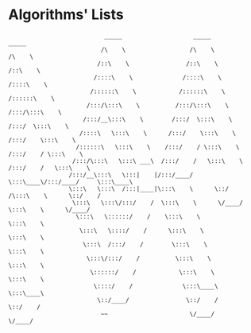 # Algorithms' Lists



                               _____                    _____                    _____                                
                              /\    \                  /\    \                  /\    \                               
                             /::\    \                /::\    \                /::\    \                              
                            /::::\    \              /::::\    \              /::::\    \                             
                           /::::::\    \            /::::::\    \            /::::::\    \                            
                          /:::/\:::\    \          /:::/\:::\    \          /:::/\:::\    \                           
                         /:::/__\:::\    \        /:::/  \:::\    \        /:::/  \:::\    \                          
                        /::::\   \:::\    \      /:::/    \:::\    \      /:::/    \:::\    \                         
                       /::::::\   \:::\    \    /:::/    / \:::\    \    /:::/    / \:::\    \                        
                      /:::/\:::\   \:::\ ___\  /:::/    /   \:::\    \  /:::/    /   \:::\    \                       
                     /:::/__\:::\   \:::|    |/:::/____/     \:::\____\/:::/____/     \:::\____\                      
                     \:::\   \:::\  /:::|____|\:::\    \      \::/    /\:::\    \      \::/    /                      
                      \:::\   \:::\/:::/    /  \:::\    \      \/____/  \:::\    \      \/____/                       
                       \:::\   \::::::/    /    \:::\    \               \:::\    \                                   
                        \:::\   \::::/    /      \:::\    \               \:::\    \                                  
                         \:::\  /:::/    /        \:::\    \               \:::\    \                                 
                          \:::\/:::/    /          \:::\    \               \:::\    \                                
                           \::::::/    /            \:::\    \               \:::\    \                               
                            \::::/    /              \:::\____\               \:::\____\                              
                             \::/____/                \::/    /                \::/    /                              
                              ~~                       \/____/                  \/____/                               
